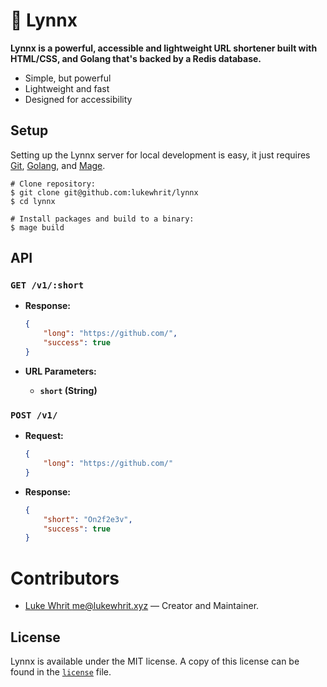 # 🐯 Lynnx

**Lynnx is a powerful, accessible and lightweight URL shortener built with HTML/CSS, and Golang that's backed by a Redis database.**

* Simple, but powerful
* Lightweight and fast
* Designed for accessibility

## Setup

Setting up the Lynnx server for local development is easy, it just requires [Git](http://git-scm.org/), [Golang](http://golang.org/), and [Mage](https://magefile.org/).

```command
# Clone repository:
$ git clone git@github.com:lukewhrit/lynnx
$ cd lynnx

# Install packages and build to a binary:
$ mage build
```

## API

### `GET /v1/:short`

* **Response:**

	```json
	{
		"long": "https://github.com/",
		"success": true
  	}
  	```

* **URL Parameters:**
	* **`short` (String)**

### `POST /v1/`

* **Request:**

	```json
	{
		"long": "https://github.com/"
	}
	```

* **Response:**

	```json
	{
		"short": "On2f2e3v",
		"success": true
	}
	```

# Contributors

* [Luke Whrit <me@lukewhrit.xyz>](https://github.com/lukewhrit) — Creator and Maintainer.

## License

Lynnx is available under the MIT license. A copy of this license can be found in the [`license`](license) file.
